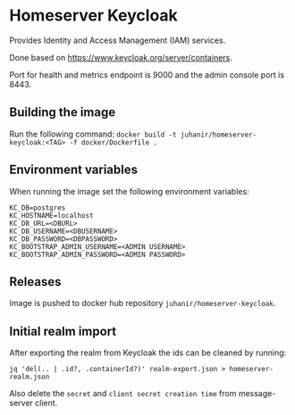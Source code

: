 # Homeserver Keycloak

Provides Identity and Access Management (IAM) services.

Done based on https://www.keycloak.org/server/containers.

Port for health and metrics endpoint is 9000 and the admin console port is 8443.

## Building the image

Run the following command:
`docker build -t juhanir/homeserver-keycloak:<TAG> -f docker/Dockerfile .`


## Environment variables

When running the image set the following environment variables:
```shell
KC_DB=postgres
KC_HOSTNAME=localhost
KC_DB_URL=<DBURL>
KC_DB_USERNAME=<DBUSERNAME>
KC_DB_PASSWORD=<DBPASSWORD>
KC_BOOTSTRAP_ADMIN_USERNAME=<ADMIN USERNAME>
KC_BOOTSTRAP_ADMIN_PASSWORD=<ADMIN PASSWORD>
```

## Releases

Image is pushed to docker hub repository `juhanir/homeserver-keycloak`.

## Initial realm import

After exporting the realm from Keycloak the ids can be cleaned by running:
```shell
jq 'del(.. | .id?, .containerId?)' realm-export.json > homeserver-realm.json
```

Also delete the `secret` and `client secret creation time` from message-server client.